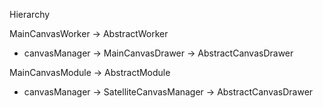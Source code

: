 Hierarchy

MainCanvasWorker -> AbstractWorker
- canvasManager -> MainCanvasDrawer -> AbstractCanvasDrawer

MainCanvasModule -> AbstractModule
- canvasManager -> SatelliteCanvasManager -> AbstractCanvasDrawer
